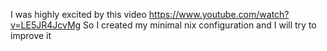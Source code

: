 I was highly excited by this video https://www.youtube.com/watch?v=LE5JR4JcvMg
So I created my minimal nix configuration and I will try to improve it
